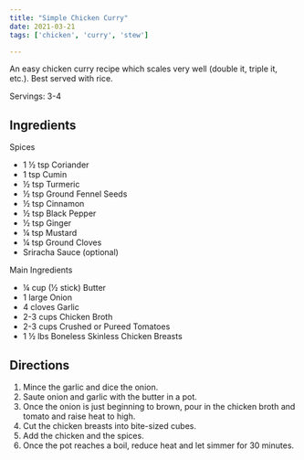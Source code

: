 ```yaml
---
title: "Simple Chicken Curry"
date: 2021-03-21
tags: ['chicken', 'curry', 'stew']

---
```


An easy chicken curry recipe which scales very well (double it, triple it, etc.).  Best served with rice.

Servings: 3-4

## Ingredients

Spices
- 1 ½ tsp Coriander
- 1 tsp Cumin
- ½ tsp Turmeric
- ½ tsp Ground Fennel Seeds
- ½ tsp Cinnamon
- ½ tsp Black Pepper
- ½ tsp Ginger
- ¼ tsp Mustard
- ¼ tsp Ground Cloves
- Sriracha Sauce (optional)

Main Ingredients
- ¼ cup (½ stick) Butter
- 1 large Onion
- 4 cloves Garlic
- 2-3 cups Chicken Broth
- 2-3 cups Crushed or Pureed Tomatoes
- 1 ½ lbs Boneless Skinless Chicken Breasts

## Directions

1. Mince the garlic and dice the onion.
2. Saute onion and garlic with the butter in a pot.
3. Once the onion is just beginning to brown, pour in the chicken broth and tomato and raise heat to high.
4. Cut the chicken breasts into bite-sized cubes.
5. Add the chicken and the spices.
6. Once the pot reaches a boil, reduce heat and let simmer for 30 minutes.
